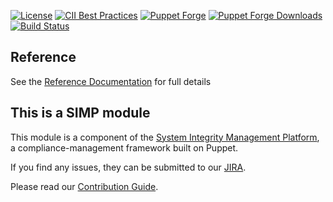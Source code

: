[![License](https://img.shields.io/:license-apache-blue.svg)](http://www.apache.org/licenses/LICENSE-2.0.html)
[![CII Best Practices](https://bestpractices.coreinfrastructure.org/projects/73/badge)](https://bestpractices.coreinfrastructure.org/projects/73)
[![Puppet Forge](https://img.shields.io/puppetforge/v/simp/simp_apache.svg)](https://forge.puppetlabs.com/simp/simp_apache)
[![Puppet Forge Downloads](https://img.shields.io/puppetforge/dt/simp/simp_apache.svg)](https://forge.puppetlabs.com/simp/simp_apache)
[![Build Status](https://travis-ci.org/simp/pupmod-simp-simp_apache.svg)](https://travis-ci.org/simp/pupmod-simp-simp_apache)

## Reference

See the [Reference Documentation](./REFERENCE.md) for full details

## This is a SIMP module

This module is a component of the [System Integrity Management Platform](https://simp-project.com),
a compliance-management framework built on Puppet.

If you find any issues, they can be submitted to our [JIRA](https://simp-project.atlassian.net/).

Please read our [Contribution Guide](https://simp.readthedocs.io/en/stable/contributors_guide/index.html).
